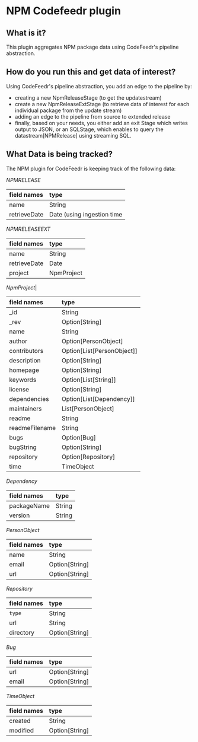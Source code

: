 NPM Codefeedr plugin
=======================================

**What is it?**
--------
This plugin aggregates NPM package data using CodeFeedr's pipeline abstraction.

**How do you run this and get data of interest?**
-------
Using CodeFeedr's pipeline abstraction, you add an edge to the pipeline by:
- creating a new NpmReleaseStage (to get the updatestream)
- create a new NpmReleaseExtStage (to retrieve data of interest for each individual package from the update stream)
- adding an edge to the pipeline from source to extended release
- finally, based on your needs, you either add an exit Stage which writes output to JSON, or 
an SQLStage, which enables to query the datastream[NPMRelease] using streaming SQL.


**What Data is being tracked?**
-------------------------------
The NPM plugin for CodeFeedr is keeping track of the following data:

*NPMRELEASE*

|field names|type|
|:-----|:----|         
|name           | String |
|retrieveDate   | Date (using ingestion time| |

 *NPMRELEASEEXT*
 
|field names|type|
|:-----|:----|    
|name           | String |
|retrieveDate   | Date|
|project        | NpmProject|

 *NpmProject*|
 
|field names|type|
|:-----|:----|
|_id             | String|
|_rev            | Option[String]|
|name            | String|
|author          | Option[PersonObject]|
|contributors    | Option[List[PersonObject]]|
|description     | Option[String]|
|homepage        | Option[String]|
|keywords        | Option[List[String]]|
|license         | Option[String]|
|dependencies    | Option[List[Dependency]]|
|maintainers     | List[PersonObject]|
|readme          | String|
|readmeFilename  | String|
|bugs            | Option[Bug]|
|bugString       | Option[String]|
|repository      | Option[Repository]|
|time            | TimeObject|

*Dependency*
  
|field names|type|
|:-----|:----|
|packageName | String|
|version     | String|

*PersonObject*

|field names|type|
|:-----|:----|
|name  | String|
| email | Option[String]|
| url   | Option[String]|

*Repository*

|field names|type|
|:-----|:----|
|`type`    | String|
|url       | String|
|directory | Option[String]|

*Bug*

|field names|type|
|:-----|:----|
|url   | Option[String]|
| email | Option[String]|

*TimeObject*

|field names|type|
|:-----|:----|
|created  | String|
|modified | Option[String]|